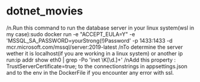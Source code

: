 # dotnet_movies
/n.Run this command to run the database server in your linux system(wsl in my case):sudo docker run -e "ACCEPT_EULA=Y" -e 'MSSQL_SA_PASSWORD=yourStrong(!)Password' -p 1433:1433 -d mcr.microsoft.com/mssql/server:2019-latest
/nTo determine the server wether it is localhost(if you are working in a linux system) or another ip run:ip addr show eth0 | grep -Po 'inet \K[\d.]+'
/nAdd this property : TrustServerCertificate=true; to the connectionstrings in appsettings.json and to the env in the DockerFile if you encounter any error with ssl. 
